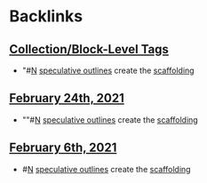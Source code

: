 
# Backlinks
## [Collection/Block-Level Tags](<Collection/Block-Level Tags.md>)
- "#[N](<N.md>) [speculative outlines](<speculative outlines.md>) create the [scaffolding](<scaffolding.md>)

## [February 24th, 2021](<February 24th, 2021.md>)
- ""#[N](<N.md>) [speculative outlines](<speculative outlines.md>) create the [scaffolding](<scaffolding.md>)

## [February 6th, 2021](<February 6th, 2021.md>)
- #[N](<N.md>) [speculative outlines](<speculative outlines.md>) create the [scaffolding](<scaffolding.md>)

